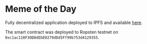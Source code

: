 # Meme of the Day

Fully decentralized application deployed to IPFS and available [here](https://gateway.ipfs.io/ipfs/Qmf7NtVUPTua3TvHAcKnVUoCKcdsd5kapEdwiow41rM8Z3/).

The smart contract was deployed to Ropsten testnet on `0xc1ac110F30D8dEbE0279dDd5Ff99b753d4129355`.
